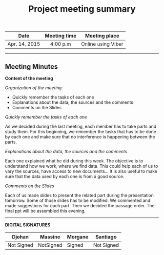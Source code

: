 ﻿---
layout: post
title: "Project meeting summary"
tags: [project, meeting, Djohan, Massine, Morgane,Santiago]
description: Project meeting to discuss about the presentation
last_updated: 04/14/2015
---

|**Date** |**Meeting time**|**Meeting place**
| ------------- |:----------------:|:-------:
|Apr. 14, 2015| 4:00 p.m | Online using Viber

----------


Meeting Minutes
------

 **Content of the meeting** 

 *Organization of the meeting*

- Quickly remember the tasks of each one
- Explanations about the data, the sources and the comments
- Comments on the Slides


*Quickly remember the tasks of each one*

As we decided during the last meeting, each member has to take parts and study them. For this beginning, we remember the tasks that has to be done by each one and make sure that no interference is happening between the parts.

*Explanations about the data, the sources and the comments*

Each one explained what he did during this week. The objective is to understand how we work, where we find data. This could help each of us to vary the sources, have access to new documents… It is also useful to make sure that the data used by each one is from a good source.

*Comments on the Slides*

Each of us made slides to present the related part during the presentation tomorrow. Some of those slides has to be modified. We commented and made suggestions for each part. Then we decided the passage order. The final ppt will be assembled this evening.

----------


**DIGITAL SIGNATURES**

|**Djohan** |**Massine**|**Morgane** |**Santiago**|
| ------------- |---------------- |------------- |----------------|
|Not Signed|NotSigned|Signed|Not Signed
